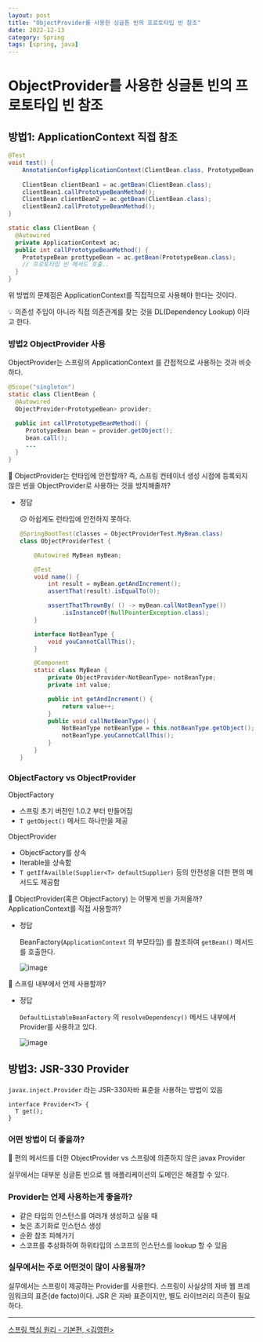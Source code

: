 ```yaml
---
layout: post
title: "ObjectProvider를 사용한 싱글톤 빈의 프로토타입 빈 참조"
date: 2022-12-13
category: Spring
tags: [spring, java]
---
```

# ObjectProvider를 사용한 싱글톤 빈의 프로토타입 빈 참조

## 방법1: ApplicationContext 직접 참조

```java
@Test
void test() {
	AnnotationConfigApplicationContext(ClientBean.class, PrototypeBean.class);
	
	ClientBean clientBean1 = ac.getBean(ClientBean.class);
	clientBean1.callPrototypeBeanMethod();
	ClientBean clientBean2 = ac.getBean(ClientBean.class);
	clientBean2.callPrototypeBeanMethod();
}

static class ClientBean {
  @Autowired
  private ApplicationContext ac;
  public int callPrototypeBeanMethod() {
    PrototypeBean prottypeBean = ac.getBean(PrototypeBean.class);
    // 프로토타입 빈 메서드 호출..
  }
}
```

위 방법의 문제점은 ApplicationContext를 직접적으로 사용해야 한다는 것이다.

💡 의존성 주입이 아니라 직접 의존관계를 찾는 것을 DL(Dependency Lookup) 이라고 한다.

### 방법2 ObjectProvider<T> 사용

ObjectProvider는 스프링의 ApplicationContext 를 간접적으로 사용하는 것과 비슷하다.

```java
@Scope("singleton")
static class ClientBean {
  @Autowired
  ObjectProvider<PrototypeBean> provider;

  public int callPrototypeBeanMethod() {
     PrototypeBean bean = provider.getObject();
     bean.call();
     ...
  }
}
```

🤔 ObjectProvider는 런타임에 안전할까? 
즉, 스프링 컨테이너 생성 시점에 등록되지 않은 빈을 ObjectProvider로 사용하는 것을 방지해줄까?

- 정답
    
    😥 아쉽게도 런타임에 안전하지 못하다.
    
    ```java
    @SpringBootTest(classes = ObjectProviderTest.MyBean.class)
    class ObjectProviderTest {
    
    	@Autowired MyBean myBean;
    
    	@Test
    	void name() {
    		int result = myBean.getAndIncrement();
    		assertThat(result).isEqualTo(0);
    
    		assertThatThrownBy( () -> myBean.callNotBeanType())
    			.isInstanceOf(NullPointerException.class);
    	}
    
    	interface NotBeanType {
    		void youCannotCallThis();
    	}
    
    	@Component
    	static class MyBean {
    		private ObjectProvider<NotBeanType> notBeanType;
    		private int value;
    
    		public int getAndIncrement() {
    			return value++;
    		}
    		public void callNotBeanType() {
    			NotBeanType notBeanType = this.notBeanType.getObject();
    			notBeanType.youCannotCallThis();
    		}
    	}
    }
    ```
    

### ObjectFactory vs ObjectProvider

ObjectFactory<interface>

- 스프링 초기 버전인 1.0.2 부터 만들어짐
- `T getObject()` 메서드 하나만을 제공

ObjectProvider<interface>

- ObjectFactory를 상속
- Iterable을 상속함
- `T getIfAvailble(Supplier<T> defaultSupplier)` 등의 안전성을 더한 편의 메서드도 제공함

🤔 ObjectProvider(혹은 ObjectFactory) 는 어떻게 빈을 가져올까? ApplicationContext를 직접 사용할까?

- 정답
    
    
    BeanFactory(`ApplicationContext` 의 부모타입) 를 참조하여 `getBean()` 메서드를 호출한다.
    
    ![image](https://user-images.githubusercontent.com/37852769/207189489-324057b9-1ecc-4123-85f8-6b31c6951e30.png)
    

🤔 스프링 내부에서 언제 사용할까?

- 정답
    
    `DefaultListableBeanFactory` 의 `resolveDependency()` 메서드 내부에서 Provider를 사용하고 있다.
    
    ![image](https://user-images.githubusercontent.com/37852769/207189647-e790b39b-c76d-44d1-8b97-eedb6fbe6498.png)
    

## 방법3: JSR-330 Provider

`javax.inject.Provider` 라는 JSR-330자바 표준을 사용하는 방법이 있음

```
interface Provider<T> {
  T get();
}
```

### 어떤 방법이 더 좋을까?

🥊 편의 메서드를 더한 ObjectProvider vs 스프링에 의존하지 않은 javax Provider

실무에서는 대부분 싱글톤 빈으로 웹 애플리케이션의 도메인은 해결할 수 있다.

### Provider는 언제 사용하는게 좋을까?

- 같은 타입의 인스턴스를 여러개 생성하고 싶을 때
- 늦은 초기화로 인스턴스 생성
- 순환 참조 피해가기
- 스코프를 추상화하여 하위타입의 스코프의 인스턴스를 lookup 할 수 있음

### 실무에서는 주로 어떤것이 많이 사용될까?
실무에서는 스프링이 제공하는 Provider를 사용한다.
스프링이 사실상의 자바 웹 프레임워크의 표준(de facto)이다.
JSR 은 자바 표준이지만, 별도 라이브러리 의존이 필요하다.
	
---
	
[스프링 핵심 원리 - 기본편, <김영한>](https://www.inflearn.com/course/%EC%8A%A4%ED%94%84%EB%A7%81-%ED%95%B5%EC%8B%AC-%EC%9B%90%EB%A6%AC-%EA%B8%B0%EB%B3%B8%ED%8E%B8#curriculum)
